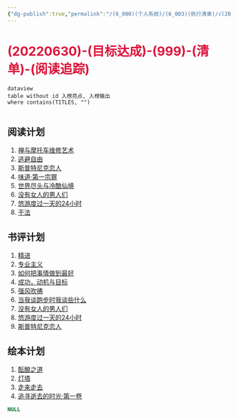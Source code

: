 ```yaml
---
{"dg-publish":true,"permalink":"/(6_000)(个人系统)/(6_003)(执行清单)/√(20220703)-(目标达成)-(999)-(清单)-(阅读追踪)/"}
---
```



# <font color=#DC143C>(20220630)-(目标达成)-(999)-(清单)-(阅读追踪)</font>

```
dataview
table without id 入榜亮点, 入榜输出
where contains(TITLES, "")
```

```toc
```

## 阅读计划
1. [禅与摩托车维修艺术](https://book.douban.com/subject/6811366/)
2. [逃避自由](https://book.douban.com/subject/26418475/)
3. [斯普特尼克恋人](https://book.douban.com/subject/3168468/)
4. [味道·第一宗罪](https://book.douban.com/subject/20499702/)
5. [世界尽头与冷酷仙境](https://book.douban.com/subject/2158161/)
6. [没有女人的男人们](https://book.douban.com/subject/26286208/)
7. [悠游度过一天的24小时](https://book.douban.com/subject/4243207/)
8. [干法](https://book.douban.com/subject/26648884/)

## 书评计划
1. [精进](https://book.douban.com/subject/26761696/)
2. [专业主义](https://book.douban.com/subject/5322646/)
3. [如何把事情做到最好](https://book.douban.com/subject/25830853/)
4. [成功，动机与目标](https://book.douban.com/subject/22994632/)
5. [强风吹拂](https://book.douban.com/subject/26210487/)
6. [当我谈跑步时我谈些什么](https://book.douban.com/subject/3369600/)
7. [没有女人的男人们](https://book.douban.com/subject/26286208/)
8. [悠游度过一天的24小时](https://book.douban.com/subject/4243207/)
9. [斯普特尼克恋人](https://book.douban.com/subject/25869267/)

## 绘本计划
1. [酝酿之道](https://book.douban.com/subject/26909607/)
2. [灯塔](https://book.douban.com/subject/26695174/)
3. [走来走去](https://book.douban.com/subject/26796558/)
4. [追寻逝去的时光·第一卷](https://book.douban.com/subject/27194720/)








```SQL
NULL
```